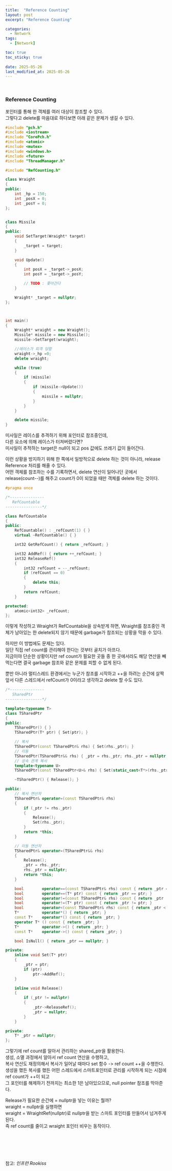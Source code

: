 ```yaml
---
title:  "Reference Counting"
layout: post
excerpt: "Reference Counting"

categories:
  - Network
tags:
  - [Network]

toc: true
toc_sticky: true
 
date: 2025-05-26
last_modified_at: 2025-05-26
---
```


<br>

### Reference Counting

포인터를 통해 한 객체를 여러 대상이 참조할 수 있다.  
그렇다고 delete를 마음대로 하다보면 아래 같은 문제가 생길 수 있다.  
```cpp
#include "pch.h"
#include <iostream>
#include "CorePch.h"
#include <atomic>
#include <mutex>
#include <windows.h>
#include <future>
#include "ThreadManager.h"

#include "RefCounting.h"

class Wraight 
{
public:
	int _hp = 150;
	int _posX = 0;
	int _posY = 0;
};


class Missile 
{
public:
	void SetTarget(Wraight* target)
	{
		_target = target;
	}

	void Update()
	{
		int posX = _target->_posX;
		int posY = _target->_posY;

		// TODO : 쫓아간다
	}

	Wraight* _target = nullptr;
};



int main()
{
	Wraight* wraight = new Wraight();
	Missile* missile = new Missile();
	missile->SetTarget(wraight);

	//레이스가 피격 당함
	wraight->_hp =0;
	delete wraight;

	while (true)
	{
		if (missile)
		{
			if (missile->Update())
			{
				missile = nullptr;
			}
		}
	}

	delete missile;
}
```
미사일은 레이스를 추격하기 위해 포인터로 참조중인데,  
다른 요소에 의해 레이스가 터져버렸다면?  
미사일이 추적하는 target은 null이 되고 pos 값에도 쓰레기 값이 들어간다.  

이런 상황을 방지하기 위해 한 쪽에서 일방적으로 delete 하는 것이 아니라, release Reference 처리를 해줄 수 있다.   
어떤 객체를 참조하는 수를 기록하면서, delete 연산이 일어나던 곳에서 release(count--)를 해주고 count가 0이 되었을 때만 객체를 delete 하는 것이다.  

```cpp
#pragma once

/*---------------
   RefCountable
----------------*/

class RefCountable
{
public:
	RefCountable() : _refCount(1) { }
	virtual ~RefCountable() { }

	int32 GetRefCount() { return _refCount; }

	int32 AddRef() { return ++_refCount; }
	int32 ReleaseRef()
	{
		int32 refCount = --_refCount;
		if (refCount == 0)
		{
			delete this;
		}
		return refCount;
	}

protected:
	atomic<int32> _refCount;
};
```
이렇게 작성하고 Wraight가 RefCountable을 상속받게 하면, Wraight를 참조중인 객체가 남아있는 한 delete되지 않기 때문에 garbage가 참조되는 상황을 막을 수 있다.  

하지만 이 방법에도 문제는 있다.  
일단 직접 ref count를 관리해야 한다는 것부터 골치가 아프다.  
지금이야 단순한 상황이지만 ref count가 필요한 곳들 중 한 곳에서라도 해당 연산을 빼먹는다면 결국 garbage 참조와 같은 문제를 피할 수 없게 된다.  

뿐만 아니라 멀티스레드 환경에서는 누군가 참조를 시작하고 ++을 하려는 순간에 살짝 앞서 다른 스레드에서 refCount가 0이라고 생각하고 delete 할 수도 있다.  

```cpp
/*---------------
   SharedPtr
----------------*/

template<typename T>
class TSharedPtr
{
public:
	TSharedPtr() { }
	TSharedPtr(T* ptr) { Set(ptr); }

	// 복사
	TSharedPtr(const TSharedPtr& rhs) { Set(rhs._ptr); }
	// 이동
	TSharedPtr(TSharedPtr&& rhs) { _ptr = rhs._ptr; rhs._ptr = nullptr; }
	// 상속 관계 복사
	template<typename U>
	TSharedPtr(const TSharedPtr<U>& rhs) { Set(static_cast<T*>(rhs._ptr)); }

	~TSharedPtr() { Release(); }

public:
	// 복사 연산자
	TSharedPtr& operator=(const TSharedPtr& rhs)
	{
		if (_ptr != rhs._ptr)
		{
			Release();
			Set(rhs._ptr);
		}
		return *this;
	}

	// 이동 연산자
	TSharedPtr& operator=(TSharedPtr&& rhs)
	{
		Release();
		_ptr = rhs._ptr;
		rhs._ptr = nullptr;
		return *this;
	}

	bool		operator==(const TSharedPtr& rhs) const { return _ptr == rhs._ptr; }
	bool		operator==(T* ptr) const { return _ptr == ptr; }
	bool		operator!=(const TSharedPtr& rhs) const { return _ptr != rhs._ptr; }
	bool		operator!=(T* ptr) const { return _ptr != ptr; }
	bool		operator<(const TSharedPtr& rhs) const { return _ptr < rhs._ptr; }
	T*			operator*() { return _ptr; }
	const T*	operator*() const { return _ptr; }
	operator T* () const { return _ptr; }
	T*			operator->() { return _ptr; }
	const T*	operator->() const { return _ptr; }

	bool IsNull() { return _ptr == nullptr; }

private:
	inline void Set(T* ptr)
	{
		_ptr = ptr;
		if (ptr)
			ptr->AddRef();
	}

	inline void Release()
	{
		if (_ptr != nullptr)
		{
			_ptr->ReleaseRef();
			_ptr = nullptr;
		}
	}

private:
	T* _ptr = nullptr;
};
```
그렇기에 ref count를 알아서 관리하는 shared_ptr을 활용한다.  
생성, 소멸 과정에서 알아서 ref count 연산을 수행하고,  
복사 연산도 재정의해서 복사가 일어날 때마다 set 함수 -> ref count ++을 수행한다.  
생성을 했든 복사를 했든 어떤 스레드에서 스마트포인터로 관리를 시작하게 되는 시점에 ref count가 ++이 되고  
그 포인터를 해제하기 전까지는 최소한 1은 남아있으므로, null pointer 참조를 막아준다.  

Release가 필요한 순간에 = nullptr을 넣는 이유는 뭘까?  
wraight = nullptr을 실행하면  
wraight =  WraightRef(nullptr)로 nullptr을 받는 스마트 포인터를 만들어서 넘겨주게 된다.  
즉 ref count를 줄이고 wraight 포인터 비우는 동작이다.  

<br>
<br>
<br>
<br>

참고: _인프런 Rookiss_